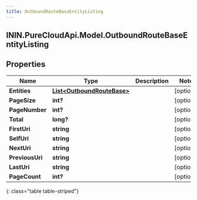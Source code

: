 ```yaml
---
title: OutboundRouteBaseEntityListing
---
```

## ININ.PureCloudApi.Model.OutboundRouteBaseEntityListing

## Properties

|Name | Type | Description | Notes|
|------------ | ------------- | ------------- | -------------|
| **Entities** | [**List&lt;OutboundRouteBase&gt;**](OutboundRouteBase.html) |  | [optional] |
| **PageSize** | **int?** |  | [optional] |
| **PageNumber** | **int?** |  | [optional] |
| **Total** | **long?** |  | [optional] |
| **FirstUri** | **string** |  | [optional] |
| **SelfUri** | **string** |  | [optional] |
| **NextUri** | **string** |  | [optional] |
| **PreviousUri** | **string** |  | [optional] |
| **LastUri** | **string** |  | [optional] |
| **PageCount** | **int?** |  | [optional] |
{: class="table table-striped"}


